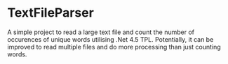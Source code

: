 TextFileParser
==============

A simple project to read a large text file and count the number of occurences of unique words utilising .Net 4.5 TPL. Potentially, it can be improved to read multiple files and do more processing than just counting words. 